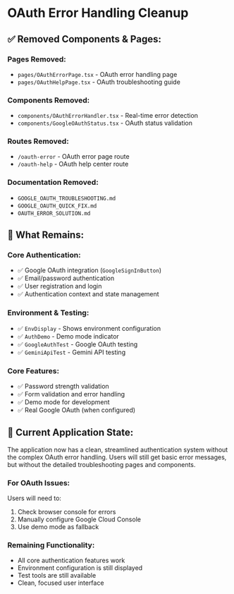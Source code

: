 # OAuth Error Handling Cleanup

## ✅ **Removed Components & Pages:**

### **Pages Removed:**
- `pages/OAuthErrorPage.tsx` - OAuth error handling page
- `pages/OAuthHelpPage.tsx` - OAuth troubleshooting guide

### **Components Removed:**
- `components/OAuthErrorHandler.tsx` - Real-time error detection
- `components/GoogleOAuthStatus.tsx` - OAuth status validation

### **Routes Removed:**
- `/oauth-error` - OAuth error page route
- `/oauth-help` - OAuth help center route

### **Documentation Removed:**
- `GOOGLE_OAUTH_TROUBLESHOOTING.md`
- `GOOGLE_OAUTH_QUICK_FIX.md`
- `OAUTH_ERROR_SOLUTION.md`

## 🎯 **What Remains:**

### **Core Authentication:**
- ✅ Google OAuth integration (`GoogleSignInButton`)
- ✅ Email/password authentication
- ✅ User registration and login
- ✅ Authentication context and state management

### **Environment & Testing:**
- ✅ `EnvDisplay` - Shows environment configuration
- ✅ `AuthDemo` - Demo mode indicator
- ✅ `GoogleAuthTest` - Google OAuth testing
- ✅ `GeminiApiTest` - Gemini API testing

### **Core Features:**
- ✅ Password strength validation
- ✅ Form validation and error handling
- ✅ Demo mode for development
- ✅ Real Google OAuth (when configured)

## 🚀 **Current Application State:**

The application now has a clean, streamlined authentication system without the complex OAuth error handling. Users will still get basic error messages, but without the detailed troubleshooting pages and components.

### **For OAuth Issues:**
Users will need to:
1. Check browser console for errors
2. Manually configure Google Cloud Console
3. Use demo mode as fallback

### **Remaining Functionality:**
- All core authentication features work
- Environment configuration is still displayed
- Test tools are still available
- Clean, focused user interface